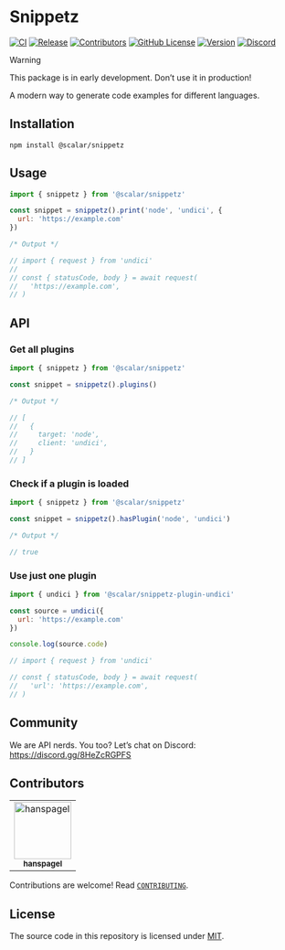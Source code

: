 # Snippetz

[![CI](https://github.com/scalar/snippetz/actions/workflows/ci.yml/badge.svg)](https://github.com/scalar/snippetz/actions/workflows/ci.yml)
[![Release](https://github.com/scalar/snippetz/actions/workflows/release.yml/badge.svg)](https://github.com/scalar/snippetz/actions/workflows/release.yml)
[![Contributors](https://img.shields.io/github/contributors/scalar/snippetz)](https://github.com/scalar/snippetz/graphs/contributors)
[![GitHub License](https://img.shields.io/github/license/scalar/snippetz)](https://github.com/scalar/snippetz/blob/main/LICENSE)
[![Version](https://img.shields.io/npm/v/%40scalar/snippetz)](https://www.npmjs.com/package/@scalar/snippetz)
[![Discord](https://img.shields.io/discord/1135330207960678410?style=flat&color=5865F2)](https://discord.gg/8HeZcRGPFS)

> [!WARNING]
> This package is in early development. Don’t use it in production!

A modern way to generate code examples for different languages.

## Installation

```
npm install @scalar/snippetz
```

## Usage

```js
import { snippetz } from '@scalar/snippetz'

const snippet = snippetz().print('node', 'undici', {
  url: 'https://example.com'
})

/* Output */

// import { request } from 'undici'
//
// const { statusCode, body } = await request(
//   'https://example.com',
// )
```

## API

### Get all plugins

```js
import { snippetz } from '@scalar/snippetz'

const snippet = snippetz().plugins()

/* Output */

// [
//   {
//     target: 'node',
//     client: 'undici',
//   }
// ]
```

### Check if a plugin is loaded

```js
import { snippetz } from '@scalar/snippetz'

const snippet = snippetz().hasPlugin('node', 'undici')

/* Output */

// true
```

### Use just one plugin

```js
import { undici } from '@scalar/snippetz-plugin-undici'

const source = undici({
  url: 'https://example.com'
})

console.log(source.code)

// import { request } from 'undici'

// const { statusCode, body } = await request(
//   'url': 'https://example.com',
// )
```

## Community

We are API nerds. You too? Let’s chat on Discord: <https://discord.gg/8HeZcRGPFS>

## Contributors

<!-- readme: collaborators,contributors -start -->
<table>
<tr>
    <td align="center">
        <a href="https://github.com/hanspagel">
            <img src="https://avatars.githubusercontent.com/u/1577992?v=4" width="100;" alt="hanspagel"/>
            <br />
            <sub><b>hanspagel</b></sub>
        </a>
    </td></tr>
</table>
<!-- readme: collaborators,contributors -end -->

Contributions are welcome! Read [`CONTRIBUTING`](https://github.com/scalar/snippetz/blob/main/CONTRIBUTING).

## License

The source code in this repository is licensed under [MIT](https://github.com/scalar/snippetz/blob/main/LICENSE).